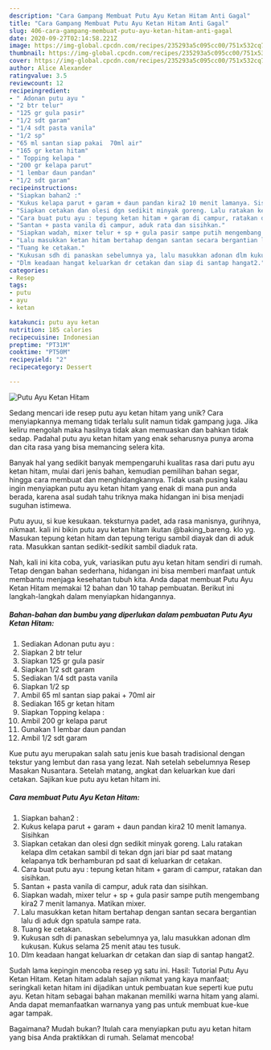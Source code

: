 ```yaml
---
description: "Cara Gampang Membuat Putu Ayu Ketan Hitam Anti Gagal"
title: "Cara Gampang Membuat Putu Ayu Ketan Hitam Anti Gagal"
slug: 406-cara-gampang-membuat-putu-ayu-ketan-hitam-anti-gagal
date: 2020-09-27T02:14:58.221Z
image: https://img-global.cpcdn.com/recipes/235293a5c095cc00/751x532cq70/putu-ayu-ketan-hitam-foto-resep-utama.jpg
thumbnail: https://img-global.cpcdn.com/recipes/235293a5c095cc00/751x532cq70/putu-ayu-ketan-hitam-foto-resep-utama.jpg
cover: https://img-global.cpcdn.com/recipes/235293a5c095cc00/751x532cq70/putu-ayu-ketan-hitam-foto-resep-utama.jpg
author: Alice Alexander
ratingvalue: 3.5
reviewcount: 12
recipeingredient:
- " Adonan putu ayu "
- "2 btr telur"
- "125 gr gula pasir"
- "1/2 sdt garam"
- "1/4 sdt pasta vanila"
- "1/2 sp"
- "65 ml santan siap pakai  70ml air"
- "165 gr ketan hitam"
- " Topping kelapa "
- "200 gr kelapa parut"
- "1 lembar daun pandan"
- "1/2 sdt garam"
recipeinstructions:
- "Siapkan bahan2 :"
- "Kukus kelapa parut + garam + daun pandan kira2 10 menit lamanya. Sisihkan"
- "Siapkan cetakan dan olesi dgn sedikit minyak goreng. Lalu ratakan kelapa dlm cetakan sambil di tekan dgn jari biar pd saat matang kelapanya tdk berhamburan pd saat di keluarkan dr cetakan."
- "Cara buat putu ayu : tepung ketan hitam + garam di campur, ratakan dan sisihkan."
- "Santan + pasta vanila di campur, aduk rata dan sisihkan."
- "Siapkan wadah, mixer telur + sp + gula pasir sampe putih mengembang kira2 7 menit lamanya. Matikan mixer."
- "Lalu masukkan ketan hitam bertahap dengan santan secara bergantian lalu di aduk dgn spatula sampe rata."
- "Tuang ke cetakan."
- "Kukusan sdh di panaskan sebelumnya ya, lalu masukkan adonan dlm kukusan. Kukus selama 25 menit atau tes tusuk."
- "Dlm keadaan hangat keluarkan dr cetakan dan siap di santap hangat2."
categories:
- Resep
tags:
- putu
- ayu
- ketan

katakunci: putu ayu ketan 
nutrition: 185 calories
recipecuisine: Indonesian
preptime: "PT31M"
cooktime: "PT50M"
recipeyield: "2"
recipecategory: Dessert

---
```



![Putu Ayu Ketan Hitam](https://img-global.cpcdn.com/recipes/235293a5c095cc00/751x532cq70/putu-ayu-ketan-hitam-foto-resep-utama.jpg)

Sedang mencari ide resep putu ayu ketan hitam yang unik? Cara menyiapkannya memang tidak terlalu sulit namun tidak gampang juga. Jika keliru mengolah maka hasilnya tidak akan memuaskan dan bahkan tidak sedap. Padahal putu ayu ketan hitam yang enak seharusnya punya aroma dan cita rasa yang bisa memancing selera kita.

Banyak hal yang sedikit banyak mempengaruhi kualitas rasa dari putu ayu ketan hitam, mulai dari jenis bahan, kemudian pemilihan bahan segar, hingga cara membuat dan menghidangkannya. Tidak usah pusing kalau ingin menyiapkan putu ayu ketan hitam yang enak di mana pun anda berada, karena asal sudah tahu triknya maka hidangan ini bisa menjadi suguhan istimewa.

Putu ayuu, si kue kesukaan. teksturnya padet, ada rasa manisnya, gurihnya, nikmaat. kali ini bikin putu ayu ketan hitam ikutan @baking_bareng. klo yg. Masukan tepung ketan hitam dan tepung terigu sambil diayak dan di aduk rata. Masukkan santan sedikit-sedikit sambil diaduk rata.


Nah, kali ini kita coba, yuk, variasikan putu ayu ketan hitam sendiri di rumah. Tetap dengan bahan sederhana, hidangan ini bisa memberi manfaat untuk membantu menjaga kesehatan tubuh kita. Anda dapat membuat Putu Ayu Ketan Hitam memakai 12 bahan dan 10 tahap pembuatan. Berikut ini langkah-langkah dalam menyiapkan hidangannya.

<!--inarticleads1-->

##### Bahan-bahan dan bumbu yang diperlukan dalam pembuatan Putu Ayu Ketan Hitam:

1. Sediakan  Adonan putu ayu :
1. Siapkan 2 btr telur
1. Siapkan 125 gr gula pasir
1. Siapkan 1/2 sdt garam
1. Sediakan 1/4 sdt pasta vanila
1. Siapkan 1/2 sp
1. Ambil 65 ml santan siap pakai + 70ml air
1. Sediakan 165 gr ketan hitam
1. Siapkan  Topping kelapa :
1. Ambil 200 gr kelapa parut
1. Gunakan 1 lembar daun pandan
1. Ambil 1/2 sdt garam


Kue putu ayu merupakan salah satu jenis kue basah tradisional dengan tekstur yang lembut dan rasa yang lezat. Nah setelah sebelumnya Resep Masakan Nusantara. Setelah matang, angkat dan keluarkan kue dari cetakan. Sajikan kue putu ayu ketan hitam ini. 

<!--inarticleads2-->

##### Cara membuat Putu Ayu Ketan Hitam:

1. Siapkan bahan2 :
1. Kukus kelapa parut + garam + daun pandan kira2 10 menit lamanya. Sisihkan
1. Siapkan cetakan dan olesi dgn sedikit minyak goreng. Lalu ratakan kelapa dlm cetakan sambil di tekan dgn jari biar pd saat matang kelapanya tdk berhamburan pd saat di keluarkan dr cetakan.
1. Cara buat putu ayu : tepung ketan hitam + garam di campur, ratakan dan sisihkan.
1. Santan + pasta vanila di campur, aduk rata dan sisihkan.
1. Siapkan wadah, mixer telur + sp + gula pasir sampe putih mengembang kira2 7 menit lamanya. Matikan mixer.
1. Lalu masukkan ketan hitam bertahap dengan santan secara bergantian lalu di aduk dgn spatula sampe rata.
1. Tuang ke cetakan.
1. Kukusan sdh di panaskan sebelumnya ya, lalu masukkan adonan dlm kukusan. Kukus selama 25 menit atau tes tusuk.
1. Dlm keadaan hangat keluarkan dr cetakan dan siap di santap hangat2.


Sudah lama kepingin mencoba resep yg satu ini. Hasil: Tutorial Putu Ayu Ketan Hitam. Ketan hitam adalah sajian nikmat yang kaya manfaat; seringkali ketan hitam ini dijadikan untuk pembuatan kue seperti kue putu ayu. Ketan hitam sebagai bahan makanan memiliki warna hitam yang alami. Anda dapat memanfaatkan warnanya yang pas untuk membuat kue-kue agar tampak. 

Bagaimana? Mudah bukan? Itulah cara menyiapkan putu ayu ketan hitam yang bisa Anda praktikkan di rumah. Selamat mencoba!
